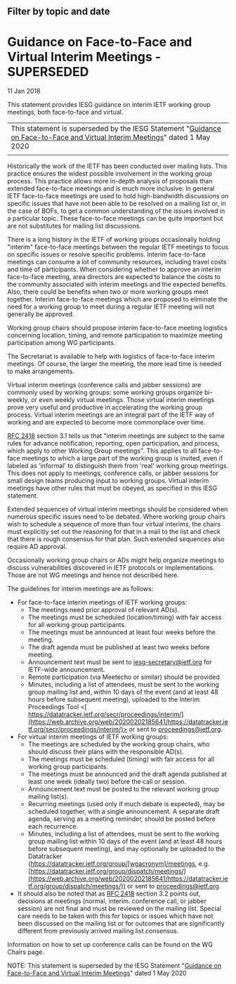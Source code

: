 Filter by topic and date
------------------------

Guidance on Face-to-Face and Virtual Interim Meetings - SUPERSEDED
==================================================================

11 Jan 2018

This statement provides IESG guidance on interim IETF working group meetings, both face-to-face and virtual.



|  |
| --- |
| This statement is superseded by the IESG Statement "[Guidance on Face-to-Face and Virtual Interim Meetings](https://www.ietf.org/about/groups/iesg/statements/interim-meetings-guidance-2020-05-01/)" dated 1 May 2020 |
|  |

Historically the work of the IETF has been conducted over mailing lists. This practice ensures the widest possible involvement in the working group process. This practice allows more in-depth analysis of proposals than extended face-to-face meetings and is much more inclusive. In general IETF face-to-face meetings are used to hold high-bandwidth discussions on specific issues that have not been able to be resolved on a mailing list or, in the case of BOFs, to get a common understanding of the issues involved in a particular topic. These face-to-face meetings can be quite important but are not substitutes for mailing list discussions. 

There is a long history in the IETF of working groups occasionally holding "interim" face-to-face meetings between the regular IETF meetings to focus on specific issues or resolve specific problems. Interim face-to-face meetings can consume a lot of community resources, including travel costs and time of participants. When considering whether to approve an interim face-to-face meeting, area directors are expected to balance the costs to the community associated with interim meetings and the expected benefits. Also, there could be benefits when two or more working groups meet together. Interim face-to-face meetings which are proposed to eliminate the need for a working group to meet during a regular IETF meeting will not generally be approved. 

Working group chairs should propose interim face-to-face meeting logistics concerning location, timing, and remote participation to maximize meeting participation among WG participants. 

The Secretariat is available to help with logistics of face-to-face interim meetings. Of course, the larger the meeting, the more lead time is needed to make arrangements. 

Virtual interim meetings (conference calls and jabber sessions) are commonly used by working groups: some working groups organize bi-weekly, or even weekly virtual meetings. Those virtual interim meetings prove very useful and productive in accelerating the working group process. Virtual interim meetings are an integral part of the IETF way of working and are expected to become more commonplace over time. 

[RFC 2418](https://web.archive.org/web/20200202185641mp_/https://datatracker.ietf.org/doc/rfc2418) section 3.1 tells us that "interim meetings are subject to the same rules for advance notification, reporting, open participation, and process, which apply to other Working Group meetings". This applies to all face-to-face meetings to which a large part of the working group is invited, even if labeled as 'informal' to distinguish them from 'real' working group meetings. This does not apply to meetings, conference calls, or jabber sessions for small design teams producing input to working groups. Virtual interim meetings have other rules that must be obeyed, as specified in this IESG statement. 

Extended sequences of virtual interim meetings should be considered when numerous specific issues need to be debated. Where working group chairs wish to schedule a sequence of more than four virtual interims, the chairs must explicitly set out the reasoning for that in a mail to the list and check that there is rough consensus for that plan. Such extended sequences also require AD approval. 

Occasionally working group chairs or ADs might help organize meetings to discuss vulnerabilities discovered in IETF protocols or implementations. Those are not WG meetings and hence not described here. 

The guidelines for interim meetings are as follows: 

* For face-to-face interim meetings of IETF working groups:
	+ The meetings need prior approval of relevant AD(s).
	+ The meetings must be scheduled (location/timing) with fair access for all working group participants.
	+ The meetings must be announced at least four weeks before the meeting.
	+ The draft agenda must be published at least two weeks before meeting.
	+ Announcement text must be sent to [​iesg-secretary@ietf.org](https://web.archive.org/web/20200202185641/mailto:iesg-secretary@ietf.org) for IETF-wide announcement.
	+ Remote participation (via Meetecho or similar) should be provided
	+ Minutes, including a list of attendees, must be sent to the working group mailing list and, within 10 days of the event (and at least 48 hours before subsequent meeting), uploaded to the Interim Proceedings Tool <[​https://datatracker.ietf.org/secr/proceedings/interim/](https://web.archive.org/web/20200202185641/https://datatracker.ietf.org/secr/proceedings/interim/)> or sent to [​proceedings@ietf.org](https://web.archive.org/web/20200202185641/mailto:proceedings@ietf.org).
* For virtual interim meetings of IETF working groups:
	+ The meetings are scheduled by the working group chairs, who should discuss their plans with the responsible AD(s).
	+ The meetings must be scheduled (timing) with fair access for all working group participants.
	+ The meetings must be announced and the draft agenda published at least one week (ideally two) before the call or session.
	+ Announcement text must be posted to the relevant working group mailing list(s).
	+ Recurring meetings (used only if much debate is expected), may be scheduled together, with a single announcement. A separate draft agenda, serving as a meeting reminder, should be posted before each recurrence.
	+ Minutes, including a list of attendees, must be sent to the working group mailing list within 10 days of the event (and at least 48 hours before subsequent meeting), and may optionally be uploaded to the Datatracker (https://datatracker.ietf.org/group/[wgacronym]/meetings, e.g. [https://datatracker.ietf.org/group/dispatch/meetings/](https://web.archive.org/web/20200202185641/https://datatracker.ietf.org/group/dispatch/meetings/)) or sent to ​[proceedings@ietf.org](https://web.archive.org/web/20200202185641/mailto:proceedings@ietf.org).
* It should also be noted that as [RFC 2418](https://web.archive.org/web/20200202185641/https://tools.ietf.org/html/rfc2418) section 3.2 points out, decisions at meetings (normal, interim. conference call, or jabber session) are not final and must be reviewed on the mailing list. Special care needs to be taken with this for topics or issues which have not been discussed on the mailing list or for outcomes that are significantly different from previously arrived mailing list consensus.

Information on how to set up conference calls can be found on the WG Chairs page.

NOTE: This statement is superseded by the IESG Statement "[Guidance on Face-to-Face and Virtual Interim Meetings](https://www.ietf.org/about/groups/iesg/statements/interim-meetings-guidance-2020-05-01/)" dated 1 May 2020

